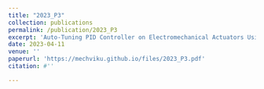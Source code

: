 ```yaml
---
title: "2023_P3"
collection: publications
permalink: /publication/2023_P3
excerpt: 'Auto-Tuning PID Controller on Electromechanical Actuators Using Machine Learning'
date: 2023-04-11
venue: ''
paperurl: 'https://mechviku.github.io/files/2023_P3.pdf'
citation: #''

---
```


[Download paper here]: (https://mechviku.github.io/files/2023_P3.pdf)






